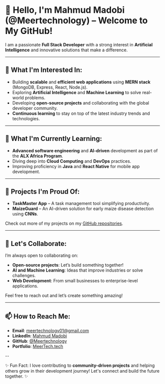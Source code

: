 # 👋 Hello, I'm Mahmud Madobi (@Meertechnology) – Welcome to My GitHub!

I am a passionate **Full Stack Developer** with a strong interest in **Artificial Intelligence** and innovative solutions that make a difference.

---

## 👀 What I'm Interested In:
- Building **scalable** and **efficient web applications** using **MERN stack** (MongoDB, Express, React, Node.js).
- Exploring **Artificial Intelligence** and **Machine Learning** to solve real-world problems.
- Developing **open-source projects** and collaborating with the global developer community.
- **Continuous learning** to stay on top of the latest industry trends and technologies.

---

## 🌱 What I'm Currently Learning:
- **Advanced software engineering** and **AI-driven** development as part of the **ALX Africa Program**.
- Diving deep into **Cloud Computing** and **DevOps** practices.
- Improving proficiency in **Java** and **React Native** for mobile app development.

---

## 💼 Projects I'm Proud Of:
- **TaskMaster App** – A task management tool simplifying productivity.
- **MaizeGuard** – An AI-driven solution for early maize disease detection using **CNNs**.
  
Check out more of my projects on my [GitHub repositories](https://github.com/Meertechnology?tab=repositories).

---

## 💞️ Let's Collaborate:
I’m always open to collaborating on:
- **Open-source projects**: Let’s build something together!
- **AI and Machine Learning**: Ideas that improve industries or solve challenges.
- **Web Development**: From small businesses to enterprise-level applications.
  
Feel free to reach out and let’s create something amazing!

---

## 📫 How to Reach Me:
- **Email**: [meertechnology01@gmail.com](mailto:meertechnology01@gmail.com)
- **LinkedIn**: [Mahmud Madobi](https://www.linkedin.com/in/mahmud-madobi-988ba31ab)
- **GitHub**: [@Meertechnology](https://github.com/Meertechnology)
- **Portfolio**: [MeerTech.tech](https://meertech.tech)

--

✨ Fun Fact: I love contributing to **community-driven projects** and helping others grow in their development journey! Let's connect and build the future together. ✨
